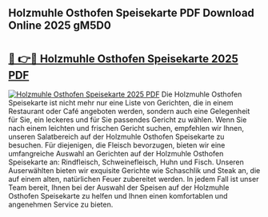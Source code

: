 ## Holzmuhle Osthofen Speisekarte PDF Download Online 2025 gM5D0

# <h2><a href="http://gc7dnwb.nevu.top/?p=Holzmuhle+Osthofen+Speisekarte">🔗 👉🔴 Holzmuhle Osthofen Speisekarte 2025 PDF</a></h2>

[![Holzmuhle Osthofen Speisekarte 2025 PDF](https://i.imgur.com/dBaPXMq.png)](http://gc7dnwb.nevu.top/?p=Holzmuhle+Osthofen+Speisekarte)
Die Holzmuhle Osthofen Speisekarte ist nicht mehr nur eine Liste von Gerichten, die in einem Restaurant oder Café angeboten werden, sondern auch eine Gelegenheit für Sie, ein leckeres und für Sie passendes Gericht zu wählen. Wenn Sie nach einem leichten und frischen Gericht suchen, empfehlen wir Ihnen, unseren Salatbereich auf der Holzmuhle Osthofen Speisekarte zu besuchen. Für diejenigen, die Fleisch bevorzugen, bieten wir eine umfangreiche Auswahl an Gerichten auf der Holzmuhle Osthofen Speisekarte an: Rindfleisch, Schweinefleisch, Huhn und Fisch. Unseren Auserwählten bieten wir exquisite Gerichte wie Schaschlik und Steak an, die auf einem alten, natürlichen Feuer zubereitet werden. In jedem Fall ist unser Team bereit, Ihnen bei der Auswahl der Speisen auf der Holzmuhle Osthofen Speisekarte zu helfen und Ihnen einen komfortablen und angenehmen Service zu bieten.
